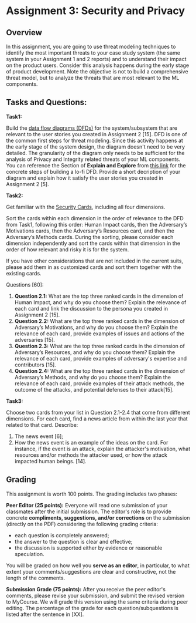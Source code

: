 # Assignment 3: Security and Privacy

## Overview
In this assignment, you are going to use threat modeling techniques to identify the most important threats to your case study system (the same system in your Assignment 1 and 2 reports) and to understand their impact on the product users. Consider this analysis happens during the early stage of product development. Note the objective is not to build a comprehensive threat model, but to analyze the threats that are most relevant to the ML components.

## Tasks and Questions:

**Task1:**

Build the [data flow diagrams (DFDs)](https://en.wikipedia.org/wiki/Data-flow_diagram) for the system/subsystem that are relevant to the user stories you created in Assignment 2 [15]. DFD is one of the common first steps for threat modeling. Since this activity happens at the early stage of the system design, the diagram doesn't need to be very detailed. The granularity of the diagram only needs to be sufficient for the analysis of Privacy and Integrity related threats of your ML components. You can reference the Section of **Explain and Explore** from [this link](https://martinfowler.com/articles/agile-threat-modelling.html) for the concrete steps of building a lo-fi DFD. Provide a short decription of your diagram and explain how it satisfy the user stories you created in Assignment 2 [5].

**Task2:**

Get familiar with the [Security Cards](http://securitycards.cs.washington.edu/assets/security-cards-deck.pdf), including all four dimensions. 

Sort the cards within each dimension in the order of relevance to the DFD from Task1, following this order: Human Impact cards, then the Adversary’s Motivations cards, then the Adversary’s Resources card, and then the Adversary’s Methods cards. During the sorting, please consider each dimension independently and sort the cards within that dimension in the order of how relevant and risky it is for the system.

If you have other considerations that are not included in the current suits, please add them in as customized cards and sort them together with the existing cards. 

Questions [60]:
1. **Question 2.1:** What are the top three ranked cards in the dimension of Human Impact, and why do you choose them? Explain the relevance of each card and link the discussion to the persona you created in Assignment 2 [15].
2. **Question 2.2:** What are the top three ranked cards in the dimension of Adversary’s Motivations, and why do you choose them? Explain the relevance of each card, provide examples of issues and actions of the adversaries [15].
3. **Question 2.3:** What are the top three ranked cards in the dimension of Adversary’s Resources, and why do you choose them? Explain the relevance of each card, provide examples of adversary's expertise and contributors [15].
4. **Question 2.4:** What are the top three ranked cards in the dimension of Adversary’s Methods, and why do you choose them? Explain the relevance of each card, provide examples of their attack methods, the outcome of the attacks, and potential defenses to their attack[15]. 

**Task3:**

Choose two cards from your list in Question 2.1-2.4 that come from different dimensions. For each card, find a news article from within the last year that related to that card. Describe:

1. The news event [6];
2. How the news event is an example of the ideas on the card. For instance, if the event is an attack, explain the attacker's motivation, what resources and/or methods the attacker used, or how the attack impacted human beings. [14].

## Grading

This assignment is worth 100 points. The grading includes two phases:

**Peer Editor (25 points):**
Everyone will read one submission of your classmates after the initial submission. The editor's role is to provide concrete **compliments, suggestions, and/or corrections** on the submission (directly on the PDF) considering the following grading criteria:
- each question is completely answered;
- the answer to the question is clear and effective;
- the discussion is supported either by evidence or reasonable speculation. 

You will be graded on how well you **serve as an editor**, in particular, to what extent your comments/suggestions are clear and constructive, not the length of the comments. 


**Submission Grade (75 points):**
After you receive the peer editor's comments, please revise your submission, and submit the revised version to MyCourse. We will grade this version using the same criteria during peer editing. The percentage of the grade for each question/subquestions is listed after the sentence in [XX]. 


